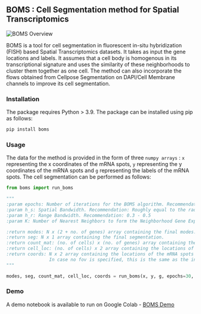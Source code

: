 ## BOMS : Cell Segmentation method for Spatial Transcriptomics

![BOMS Overview](images/method_overview.jpg)

BOMS is a tool for cell segmentation in fluorescent in-situ hybridization (FISH) based Spatial Transcriptomics datasets. It takes as input the gene locations and labels. It assumes that a cell body is homogenous in its transcriptional signature and uses the similarity of these neighborhoods to cluster them together as one cell. The method can also incorporate the flows obtained from Cellpose Segmentation on DAPI/Cell Membrane channels to improve its cell segmentation.

### Installation

The package requires Python > 3.9. The package can be installed using pip as follows:

```bash :
pip install boms
```

### Usage

The data for the method is provided in the form of three ```numpy arrays``` : ```x``` representing the x coordinates of the mRNA spots, ```y``` representing the y coordinates of the mRNA spots and ```g``` representing the labels of the mRNA spots. The cell segmentation can be performed as follows:


```python :
from boms import run_boms

"""
:param epochs: Number of iterations for the BOMS algorithm. Recommendation: 30
:param h_s: Spatial Bandwidth. Recommendation: Roughly equal to the radius of the cell body.
:param h_r: Range Bandwidth. Recommendation: 0.3 - 0.5
:param K: Number of Nearest Neighbors to form the Neighborhood Gene Expression Profile. Recommendation: 30

:return modes: N x (2 + no. of genes) array containing the final modes.
:return seg: N x 1 array containing the final segmentation.
:return count_mat: (no. of cells) x (no. of genes) array containing the gene expression counts for each cell.
:return cell_loc: (no. of cells) x 2 array containing the locations of the cells.
:return coords: N x 2 array containing the locations of the mRNA spots for which the modes have been calculated. 
                In case no fov is specified, this is the same as the input x and y.
"""

modes, seg, count_mat, cell_loc, coords = run_boms(x, y, g, epochs=30, h_s=10, h_r=0.3, K=30)
```

### Demo

A demo notebook is available to run on Google Colab - [BOMS Demo](https://colab.research.google.com/drive/16YgR92sc3ai9mheYUb8_SCdo9hjc3-xZ?usp=sharing)

